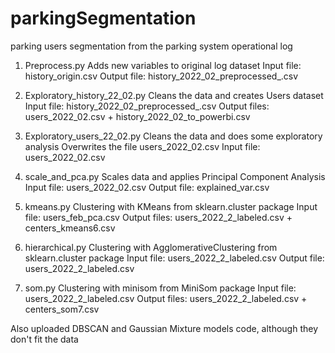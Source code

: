 # parkingSegmentation
parking users segmentation from the parking system operational log

1. Preprocess.py 
  Adds new variables to original log dataset
  Input file: history_origin.csv
  Output file: history_2022_02_preprocessed_.csv
  
2. Exploratory_history_22_02.py
  Cleans the data and creates Users dataset
  Input file: history_2022_02_preprocessed_.csv
  Output files: users_2022_02.csv  +  history_2022_02_to_powerbi.csv
  
3. Exploratory_users_22_02.py
   Cleans the data and does some exploratory analysis
   Overwrites the file users_2022_02.csv 
   Input file:  users_2022_02.csv 

4. scale_and_pca.py
   Scales data and applies Principal Component Analysis
   Input file:  users_2022_02.csv
   Output file: explained_var.csv
   
5. kmeans.py
   Clustering with KMeans from sklearn.cluster package 
   Input file: users_feb_pca.csv
   Output files: users_2022_2_labeled.csv + centers_kmeans6.csv
   
6. hierarchical.py
   Clustering with AgglomerativeClustering from sklearn.cluster package
   Input file: users_2022_2_labeled.csv
   Output file: users_2022_2_labeled.csv
   
7. som.py
   Clustering with minisom from MiniSom package
   Input file: users_2022_2_labeled.csv
   Output files: users_2022_2_labeled.csv + centers_som7.csv



Also uploaded DBSCAN and Gaussian Mixture models code, although they don't fit the data
